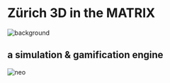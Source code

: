# Zürich 3D in the MATRIX
![background](https://user-images.githubusercontent.com/52152977/61430248-a942ee80-a929-11e9-93a9-3c93ae8246d2.png)
## a simulation & gamification engine 
![neo](https://user-images.githubusercontent.com/52152977/61430249-a942ee80-a929-11e9-9d97-0e4ee0c3e5ac.png)
